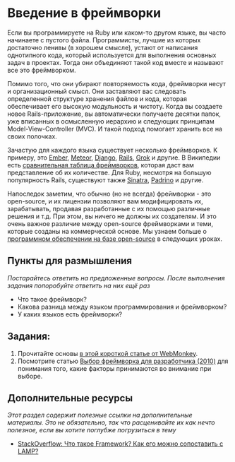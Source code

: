 # Введение в фреймворки
<!-- *...* -->

Если вы программируете на Ruby или каком-то другом языке, вы часто начинаете с пустого файла. Программисты, лучшие из которых достаточно ленивы (в хорошем смысле), устают от написания однотипного кода, который используется для выполнения основных задач в проектах. Тогда они объединяют такой код вместе и называют все это фреймворком.

Помимо того, что они убирают повторяемость кода, фреймворки несут и организационный смысл. Они заставляют вас следовать определенной структуре хранения файлов и кода, которая обеспечивает его высокую модульность и чистоту. Когда вы создаете новое Rails-приложение, вы автоматически получаете десятки папок, уже вписанных в осмысленную иерархию и следующих принципам Model-View-Controller (MVC). И такой подход помогает хранить все на своих полочках.

Зачастую для каждого языка существует несколько фреймворков. К примеру, это [Ember](http://emberjs.com/), [Meteor](http://www.meteor.com/), [Django](https://www.djangoproject.com/), [Rails](http://rubyonrails.org/), [Grok](http://grok.zope.org/) и другие. В Википедии есть [сравнительная таблица фреймворков](https://ru.wikipedia.org/wiki/%D0%A1%D1%80%D0%B0%D0%B2%D0%BD%D0%B5%D0%BD%D0%B8%D0%B5_%D0%BA%D0%B0%D1%80%D0%BA%D0%B0%D1%81%D0%BE%D0%B2_%D0%B2%D0%B5%D0%B1-%D0%BF%D1%80%D0%B8%D0%BB%D0%BE%D0%B6%D0%B5%D0%BD%D0%B8%D0%B9), которая даст вам представление об их количестве. Для Ruby, несмотря на большую популярность Rails, существуют также [Sinatra](http://www.sinatrarb.com/), [Padrino](http://www.padrinorb.com/) и другие.

Напоследок заметим, что обычно (но не всегда) фреймворки - это open-source, и их лицензии позволяют вам модифицировать их, зарабатывать, продавая разработанные с их помощью различные решения и т.д. При этом, вы ничего не должны их создателям. И это очень важное различие между open-source фреймворками и теми, которые созданы на коммерческой основе. Мы узнаем больше о [программном обеспечении на базе open-source](https://ru.wikipedia.org/wiki/%D0%9E%D1%82%D0%BA%D1%80%D1%8B%D1%82%D0%BE%D0%B5_%D0%BF%D1%80%D0%BE%D0%B3%D1%80%D0%B0%D0%BC%D0%BC%D0%BD%D0%BE%D0%B5_%D0%BE%D0%B1%D0%B5%D1%81%D0%BF%D0%B5%D1%87%D0%B5%D0%BD%D0%B8%D0%B5) в следующих уроках.

## Пункты для размышления

*Постарайтесь ответить на предложенные вопросы. После выполнения задания попоробуйте ответить на них ещё раз*

* Что такое фреймворк?
* Какова разница между языком программирования и фреймворком?
* У каких языков есть фреймворки?

## Задания:

1. Прочитайте основы [в этой короткой статье от WebMonkey](http://www.webmonkey.com/2010/02/get_started_with_web_frameworks/).
2. Посмотрите статью [Выбор фреймворка для разработчика (2010)](http://www.crossbrowser.net/449/choosing-a-web-development-framework/) для понимания того, какие факторы принимаются во внимание при выборе.

## Дополнительные ресурсы

*Этот раздел содержит полезные ссылки на дополнительные материалы. Это не обязательно, так что расценивайте их как нечто полезное, если вы хотите поглубже погрузиться в тему*

* [StackOverflow: Что такое Framework? Как его можно сопоставить с LAMP?](http://stackoverflow.com/questions/4507506/what-is-a-web-framework-how-does-it-compare-with-lamp)
